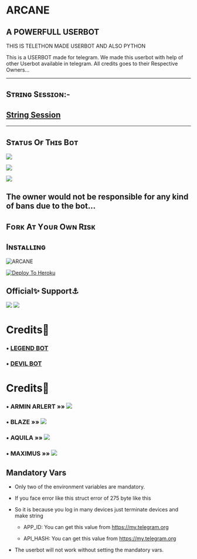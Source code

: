 # ARCANE

## A POWERFULL USERBOT 
THIS IS TELETHON MADE USERBOT AND ALSO PYTHON

This is a USERBOT made for telegram. We made this userbot  with help of  other Userbot available in telegram. All credits goes to their Respective Owners...

------------------------------------------------

## Sᴛʀɪɴɢ Sᴇssɪᴏɴ:-

## [String Session](https://replit.com/@Arcane120/ArcaneBot#main.py)

-------------------------------------------------

## Sᴛᴀᴛᴜs Oғ Tʜɪs Bᴏᴛ
<p align="left"><a href="https://github.com/Arcane120/ARCANE-USERBOT/Network/members"><img src="https://img.shields.io/github/forks/majid-nex/nextron-bot?label=Forks&logoColor=pink&style=social"></a><p align="left"><a href="https://github.com/Arcane120/ARCANE-USERBOT/stargazers"><img src="https://img.shields.io/badge/Arcane-Arcane--USERBOT-red"></a><p align="left"><a href="https://github.com/Arcane120/ARCANE-USERBOT"><img src="https://img.shields.io/badge/Arcane-Arcane--USERBOT-red"></a>

## The owner would not be responsible for any kind of bans due to the bot...
## Fᴏʀᴋ Aᴛ Yᴏᴜʀ Oᴡɴ Rɪsᴋ
## Iɴsᴛᴀʟʟɪɴɢ

![ARCANE](https://telegra.ph/file/91d386b1f7db6c76abf80.jpg)

[![Deploy To Heroku](https://www.herokucdn.com/deploy/button.svg)](https://dashboard.heroku.com/new?button-url=https%3A%2F%2Fgithub.com%2FArcane120%2Heroku-Setup&template=https%3A%2F%2Fgithub.com%2FArcane120%2FHeroku-Setup)
 
 
 ## Official✨ Support⚓
<a href="https://t.me/Arcane_Bot_Updates"><img src="https://img.shields.io/badge/Join-Support%20Channel-red.svg?style=for-the-badge&logo=Telegram"></a>
<a href="https://t.me/Arcane_Bot_Support"><img src="https://img.shields.io/badge/Join-Support%20Group-blue.svg?style=for-the-badge&logo=Telegram"></a>


 # Credits🤖
### • [LEGEND BOT](https://github.com/TeamLEGENDX/LegendBOT)

### • [DEVIL BOT](https://github.com/lucifeermorningstar/Devil)

# Credits👤
### • ARMIN ARLERT   »»  <a href="https://github.com/" alt="ARMIN"> <img src="https://img.shields.io/badge/ARMIN-30302f?logo=github" /></a>

### • BLAZE   »»  <a href="https://github.com/bot-support" alt="BLAZE"> <img src="https://img.shields.io/badge/BLAZE-30302f?logo=github" /></a>

### • AQUILA   »»  <a href="https://github.com/Aquila-14" alt="AQUILA"> <img src="https://img.shields.io/badge/AQUILA-30302f?logo=github" /></a>

### • MAXIMUS   »»  <a href="https://github.com/MAXIMUSOP" alt="MAXIMUS"> <img src="https://img.shields.io/badge/MAXIMUS-30302f?logo=github" /></a>

## Mandatory Vars

- Only two of the environment variables are mandatory.

- If you face error like this struct error of 275 byte like this 
- So it is because you log in many devices just terminate devices and make string

    - APP_ID:   You can get this value from https://my.telegram.org

    - API_HASH:   You can get this value from https://my.telegram.org

- The userbot will not work without setting the mandatory vars.
